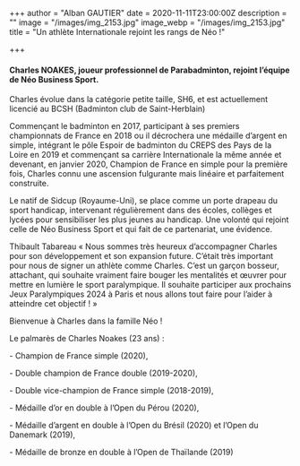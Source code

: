+++
author = "Alban GAUTIER"
date = 2020-11-11T23:00:00Z
description = ""
image = "/images/img_2153.jpg"
image_webp = "/images/img_2153.jpg"
title = "Un athlète Internationale rejoint les rangs de Néo !"

+++
#### Charles NOAKES, joueur professionnel de Parabadminton, rejoint l’équipe de Néo Business Sport.

Charles évolue dans la catégorie petite taille, SH6, et est actuellement licencié au BCSH (Badminton club de Saint-Herblain)

Commençant le badminton en 2017, participant à ses premiers championnats de France en 2018 ou il décrochera une médaille d’argent en simple, intégrant le pôle Espoir de badminton du CREPS des Pays de la Loire en 2019 et commençant sa carrière Internationale la même année et devenant, en janvier 2020, Champion de France en simple pour la première fois, Charles connu une ascension fulgurante mais linéaire et parfaitement construite.

Le natif de Sidcup (Royaume-Uni), se place comme un porte drapeau du sport handicap, intervenant régulièrement dans des écoles, collèges et lycées pour sensibiliser les plus jeunes au handicap. Une volonté qui rejoint celle de Néo Business Sport et qui fait de ce partenariat, une évidence.

Thibault Tabareau « Nous sommes très heureux d’accompagner Charles pour son développement et son expansion future. C’était très important pour nous de signer un athlète comme Charles. C’est un garçon bosseur, attachant, qui souhaite vraiment faire bouger les mentalités et œuvrer pour mettre en lumière le sport paralympique. Il souhaite participer aux prochains Jeux Paralympiques 2024 à Paris et nous allons tout faire pour l’aider à atteindre cet objectif ! »

Bienvenue à Charles dans la famille Néo !

Le palmarès de Charles Noakes (23 ans) :

\- Champion de France simple (2020),

\- Double champion de France double (2019-2020),

\- Double vice-champion de France simple (2018-2019),

\- Médaille d’or en double à l’Open du Pérou (2020),

\- Médaille d’argent en double à l’Open du Brésil (2020) et l’Open du Danemark (2019),

\- Médaille de bronze en double à l’Open de Thaïlande (2019)